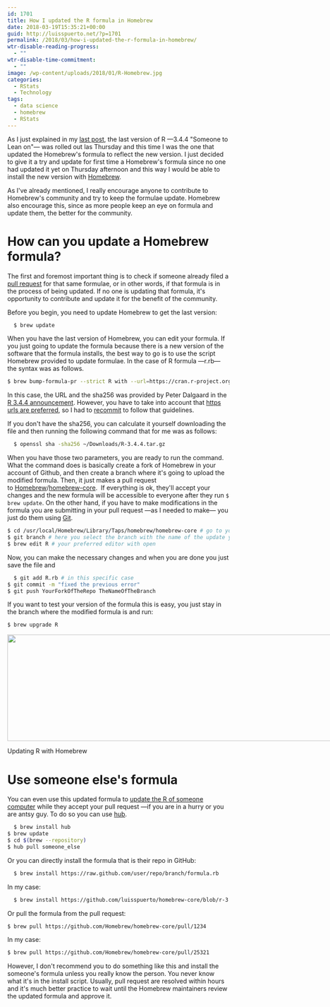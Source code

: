 ```yaml
---
id: 1701
title: How I updated the R formula in Homebrew
date: 2018-03-19T15:35:21+00:00
guid: http://luisspuerto.net/?p=1701
permalink: /2018/03/how-i-updated-the-r-formula-in-homebrew/
wtr-disable-reading-progress:
  - ""
wtr-disable-time-commitment:
  - ""
image: /wp-content/uploads/2018/01/R-Homebrew.jpg
categories:
  - RStats
  - Technology
tags:
  - data science
  - homebrew
  - RStats
---
```

As I just explained in my [last post](http://luisspuerto.net/2018/03/updating-to-r-3-4-4-someone-to-lean-on/), the last version of R —3.4.4 "Someone to Lean on"— was rolled out las Thursday and this time I was the one that updated the Homebrew's formula to reflect the new version. I just decided to give it a try and update for first time a Homebrew's formula since no one had updated it yet on Thursday afternoon and this way I would be able to install the new version with [Homebrew](http://brew.sh).

As I've already mentioned, I really encourage anyone to contribute to Homebrew's community and try to keep the formulae update. Homebrew also encourage this, since as more people keep an eye on formula and update them, the better for the community.

# How can you update a Homebrew formula?

The first and foremost important thing is to check if someone already filed a [pull request](https://github.com/Homebrew/homebrew-core/pulls) for that same formulae, or in other words, if that formula is in the process of being updated. If no one is updating that formula, it's opportunity to contribute and update it for the benefit of the community.

Before you begin, you need to update Homebrew to get the last version:

```sh 
  $ brew update
```

When you have the last version of Homebrew, you can edit your formula. If you just going to update the formula because there is a new version of the software that the formula installs, the best way to go is to use the script Homebrew provided to update formulae. In the case of R formula —r.rb— the syntax was as follows.

```sh 
$ brew bump-formula-pr --strict R with --url=https://cran.r-project.org/src/base/R-3/R-3.4.4.tar.gz and --sha256=b3e97d2fab7256d1c655c4075934725ba1cd7cb9237240a11bb22ccdad960337
```

In this case, the URL and the sha256 was provided by Peter Dalgaard in the [R 3.4.4 announcement](https://stat.ethz.ch/pipermail/r-announce/2018/000626.html). However, you have to take into account that [https urls are preferred](https://docs.brew.sh/Formula-Cookbook), so I had to [recommit](https://github.com/Homebrew/homebrew-core/pull/25321/commits/3c5e5438e79ccd655b0c5ee1bb4adbae1ddd6702) to follow that guidelines.

If you don't have the sha256, you can calculate it yourself downloading the file and then running the following command that for me was as follows:

```sh 
  $ openssl sha -sha256 ~/Downloads/R-3.4.4.tar.gz
```

When you have those two parameters, you are ready to run the command. What the command does is basically create a fork of Homebrew in your account of Github, and then create a branch where it's going to upload the modified formula. Then, it just makes a pull request to <span class="author"><a class="url fn" href="https://github.com/Homebrew" rel="author">Homebrew</a></span><span class="path-divider">/</span><a href="https://github.com/Homebrew/homebrew-core" data-pjax="#js-repo-pjax-container">homebrew-core</a>.  If everything is ok, they'll accept your changes and the new formula will be accessible to everyone after they run `$ brew update`. On the other hand, if you have to make modifications in the formula you are submitting in your pull request —as I needed to make— you just do them using [Git](https://git-scm.com/book/en/v2/Git-Branching-Branch-Management).

```sh 
$ cd /usr/local/Homebrew/Library/Taps/homebrew/homebrew-core # go to your local repo for Homebrew
$ git branch # here you select the branch with the name of the update you are creating
$ brew edit R # your preferred editor with open
```

Now, you can make the necessary changes and when you are done you just save the file and

```sh 
  $ git add R.rb # in this specific case
$ git commit -m "fixed the previous error"
$ git push YourForkOfTheRepo TheNameOfTheBranch
```

If you want to test your version of the formula this is easy, you just stay in the branch where the modified formula is and run:

```sh 
$ brew upgrade R
```

<div id="attachment_1712" style="width: 856px" class="wp-caption alignnone">
  <a href="http://luisspuerto.net/wp-content/uploads/2018/03/Screen-Shot-2018-03-15-at-17.33.09.png"><img class="size-full wp-image-1712" src="http://luisspuerto.net/wp-content/uploads/2018/03/Screen-Shot-2018-03-15-at-17.33.09.png" alt="" width="846" height="241" srcset="http://luisspuerto.net/wp-content/uploads/2018/03/Screen-Shot-2018-03-15-at-17.33.09.png 846w, http://luisspuerto.net/wp-content/uploads/2018/03/Screen-Shot-2018-03-15-at-17.33.09-300x85.png 300w, http://luisspuerto.net/wp-content/uploads/2018/03/Screen-Shot-2018-03-15-at-17.33.09-768x219.png 768w" sizes="(max-width: 846px) 100vw, 846px" /></a>

  <p class="wp-caption-text">
    Updating R with Homebrew
  </p>
</div>

# Use someone else's formula

You can even use this updated formula to [update the R of someone computer](https://docs.brew.sh/FAQ) while they accept your pull request —if you are in a hurry or you are antsy guy. To do so you can use [hub](https://hub.github.com).

```sh 
  $ brew install hub
$ brew update
$ cd $(brew --repository)
$ hub pull someone_else
```

Or you can directly install the formula that is their repo in GitHub:

```sh 
  $ brew install https://raw.github.com/user/repo/branch/formula.rb

```

In my case:

```sh 
  $ brew install https://github.com/luisspuerto/homebrew-core/blob/r-3.4.4/Formula/r.rb
```

Or pull the formula from the pull request:

```sh 
$ brew pull https://github.com/Homebrew/homebrew-core/pull/1234
```

In my case:

```sh 
$ brew pull https://github.com/Homebrew/homebrew-core/pull/25321

```

However, I don't recommend you to do something like this and install the someone's formula unless you really know the person. You never know what it's in the install script. Usually, pull request are resolved within hours and it's much better practice to wait until the Homebrew maintainers review the updated formula and approve it.
